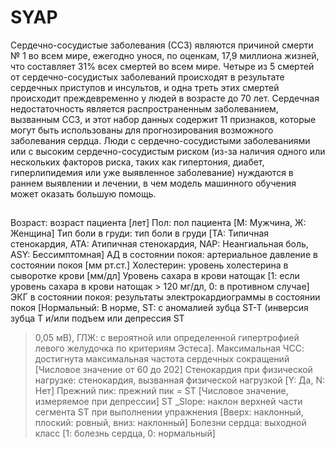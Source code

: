 # SYAP

Сердечно-сосудистые заболевания (ССЗ) являются причиной смерти № 1 во всем мире, ежегодно унося, по оценкам, 17,9 миллиона жизней, что составляет 31% всех смертей во всем мире. Четыре из 5 смертей от сердечно-сосудистых заболеваний происходят в результате сердечных приступов и инсультов, и одна треть этих смертей происходит преждевременно у людей в возрасте до 70 лет. 
Сердечная недостаточность является распространенным заболеванием, вызванным ССЗ, и этот набор данных содержит 11 признаков, которые могут быть использованы для прогнозирования возможного заболевания сердца.
Люди с сердечно-сосудистыми заболеваниями или с высоким сердечно-сосудистым риском (из-за наличия одного или нескольких факторов риска, таких как гипертония, диабет, гиперлипидемия или уже выявленное заболевание) нуждаются в раннем выявлении и лечении, в чем модель машинного обучения может оказать большую помощь.

## 

Возраст: возраст пациента [лет]
Пол: пол пациента [М: Мужчина, Ж: Женщина]
Тип боли в груди: тип боли в груди [TA: Типичная стенокардия, ATA: Атипичная стенокардия, NAP: Неангиальная боль, ASY: Бессимптомная]
АД в состоянии покоя: артериальное давление в состоянии покоя [мм рт.ст.]
Холестерин: уровень холестерина в сыворотке крови [мм/дл]
Уровень сахара в крови натощак [1: если уровень сахара в крови натощак > 120 мг/дл, 0: в противном случае]
ЭКГ в состоянии покоя: результаты электрокардиограммы в состоянии покоя
[Нормальный: В норме, ST: с аномалией зубца ST-T (инверсия зубца T и/или подъем или депрессия ST
> 0,05 мВ), ГЛЖ: с вероятной или определенной гипертрофией левого желудочка по критериям Эстеса].
Максимальная ЧСС: достигнута максимальная частота сердечных сокращений [Числовое значение от 60 до 202]
Стенокардия при физической нагрузке: стенокардия, вызванная физической нагрузкой [Y: Да, N: Нет]
Прежний пик: прежний пик = ST [Числовое значение, измеряемое при депрессии]
ST _Slope: наклон верхней части сегмента ST при выполнении упражнения [Вверх: наклонный, плоский: ровный, вниз: наклонный]
Болезни сердца: выходной класс [1: болезнь сердца, 0: нормальный]
